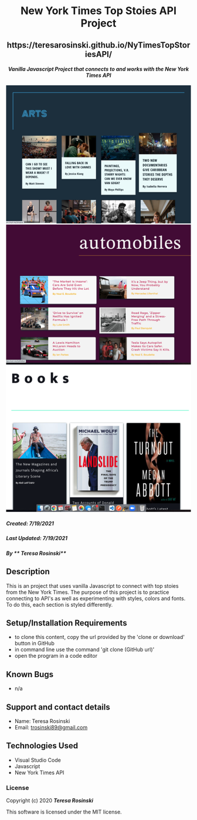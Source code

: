 <h1 align="center"><strong>New York Times Top Stoies API Project</strong></h1>
<h2 align="center">https://teresarosinski.github.io/NyTimesTopStoriesAPI/ </h2>
<h4 align="center"><em>Vanilla Javascript Project that connects to and works with the New York Times API</em></h4>

![Screenshot](arts.png)
![Screenshot](auto.png)
![Screenshot](books.png)

##### __Created:__ 7/19/2021
##### __Last Updated:__ 7/19/2021 
##### By _** Teresa Rosinski**_  


## Description
This is an project that uses vanilla Javascript to connect with top stoies from the New York Times. The purpose of this project is to practice connecting to API's as well as experimenting with styles, colors and fonts. To do this, each section is styled differently. 

## Setup/Installation Requirements

* to clone this content, copy the url provided by the 'clone or download' button in GitHub
* in command line use the command 'git clone (GitHub url)'
* open the program in a code editor


## Known Bugs

* n/a

## Support and contact details

* Name: Teresa Rosinski
* Email: trosinski89@gmail.com


## Technologies Used

* Visual Studio Code
* Javascript
* New York Times API

### License

Copyright (c) 2020 **_Teresa Rosinski_**

This software is licensed under the MIT license.
